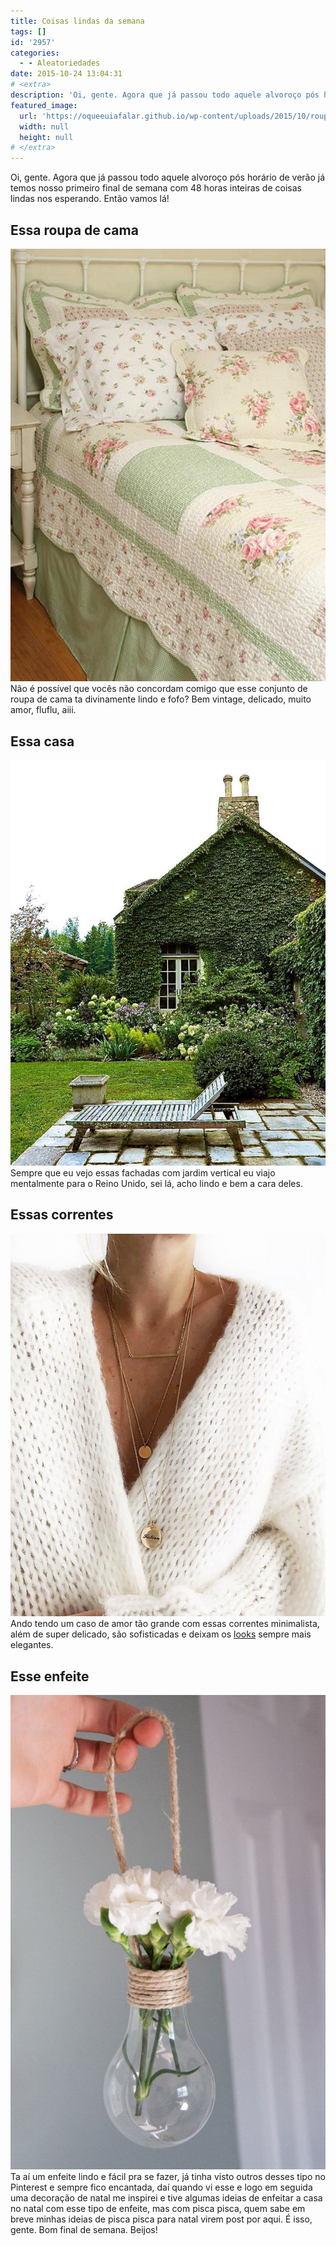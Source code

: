 ```yaml
---
title: Coisas lindas da semana
tags: []
id: '2957'
categories:
  - - Aleatoriedades
date: 2015-10-24 13:04:31
# <extra>
description: 'Oi, gente. Agora que já passou todo aquele alvoroço pós horário de verão já temos nosso primeiro final de semana com 48 horas inteiras de coisas lindas nos esperando. Então vamos lá! Essa roupa de cama Não é possível que vocês não concordam comigo que esse conjunto de roupa de cama ta divinamente lindo e fofo? Bem vintage, delicado, muito amor, fluflu, aiii. Essa casa Sempre que eu vejo essas fachadas com jardim vertical eu viajo mentalmente para o Reino Unido, sei lá, acho lindo e bem a cara deles. Essas correntes Ando tendo um caso de amor tão grande com essas correntes minimalista, além de super delicado, são sofisticadas e deixam os looks sempre mais elegantes. Esse enfeite Ta aí um enfeite lindo e fácil pra se fazer, já tinha visto outros desses tipo no Pinterest e sempre fico &hellip;'
featured_image: 
  url: 'https://oqueeuiafalar.github.io/wp-content/uploads/2015/10/roupa-de-cama-patchwork.jpg'
  width: null
  height: null
# </extra>
---
```


Oi, gente. Agora que já passou todo aquele alvoroço pós horário de verão já temos nosso primeiro final de semana com 48 horas inteiras de coisas lindas nos esperando. Então vamos lá!

## Essa roupa de cama

[![trabalho em patchwork](/wp-content/uploads/2015/10/roupa-de-cama-patchwork.jpg)](/wp-content/uploads/2015/10/roupa-de-cama-patchwork.jpg) Não é possível que vocês não concordam comigo que esse conjunto de roupa de cama ta divinamente lindo e fofo? Bem vintage, delicado, muito amor, fluflu, aiii.

## Essa casa

[![construção - jardim vertical](/wp-content/uploads/2015/10/casa-com-jardim-vertical.jpg)](/wp-content/uploads/2015/10/casa-com-jardim-vertical.jpg) Sempre que eu vejo essas fachadas com jardim vertical eu viajo mentalmente para o Reino Unido, sei lá, acho lindo e bem a cara deles.

## Essas correntes

[![correntes delicadas](/wp-content/uploads/2015/10/correntes-delicadas.jpg)](/wp-content/uploads/2015/10/correntes-delicadas.jpg) Ando tendo um caso de amor tão grande com essas correntes minimalista, além de super delicado, são sofisticadas e deixam os [looks](http://natalia.blog.br/category/look/) sempre mais elegantes.

## Esse enfeite

[![lâmpada - flores - decoração ](/wp-content/uploads/2015/10/decoração-com-lâmpada-680x1024.jpg)](/wp-content/uploads/2015/10/decoração-com-lâmpada.jpg) Ta aí um enfeite lindo e fácil pra se fazer, já tinha visto outros desses tipo no Pinterest e sempre fico encantada, daí quando vi esse e logo em seguida uma decoração de natal me inspirei e tive algumas ideias de enfeitar a casa no natal com esse tipo de enfeite, mas com pisca pisca, quem sabe em breve minhas ideias de pisca pisca para natal virem post por aqui. É isso, gente. Bom final de semana. Beijos!
